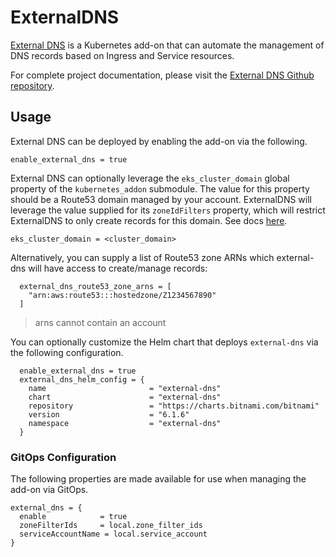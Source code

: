 # ExternalDNS

[External DNS](https://github.com/kubernetes-sigs/external-dns) is a Kubernetes add-on that can automate the management of DNS records based on Ingress and Service resources.

For complete project documentation, please visit the [External DNS Github repository](https://github.com/kubernetes-sigs/external-dns).

## Usage

External DNS can be deployed by enabling the add-on via the following.

```hcl
enable_external_dns = true
```

External DNS can optionally leverage the `eks_cluster_domain` global property of the `kubernetes_addon` submodule. The value for this property should be a Route53 domain managed by your account. ExternalDNS will leverage the value supplied for its `zoneIdFilters` property, which will restrict ExternalDNS to only create records for this domain. See docs [here](https://github.com/bitnami/charts/tree/master/bitnami/external-dns).

```
eks_cluster_domain = <cluster_domain>
```

Alternatively, you can supply a list of Route53 zone ARNs which external-dns will have access to create/manage records:

```hcl
  external_dns_route53_zone_arns = [
    "arn:aws:route53:::hostedzone/Z1234567890"
  ]
```
>arns cannot contain an account

You can optionally customize the Helm chart that deploys `external-dns` via the following configuration.

```hcl
  enable_external_dns = true
  external_dns_helm_config = {
    name                       = "external-dns"
    chart                      = "external-dns"
    repository                 = "https://charts.bitnami.com/bitnami"
    version                    = "6.1.6"
    namespace                  = "external-dns"
  }
```

### GitOps Configuration

The following properties are made available for use when managing the add-on via GitOps.

```
external_dns = {
  enable            = true
  zoneFilterIds     = local.zone_filter_ids
  serviceAccountName = local.service_account
}
```
